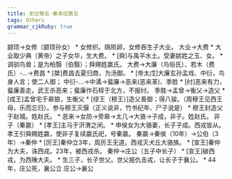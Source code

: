 ```yaml
---
title: 史记卷五·秦本纪第五
tags: Others
grammar_cjkRuby: true
---
```

颛顼->女修（颛顼孙女）
    * 女修织。䲻陨卵，女修吞生子大业。
大业->大费
    * 大业取少典（黄帝）之子女华，生大费。
    * [舜]与禹平水土。受妻姚姓之玉、女。
    * 调驯鸟兽；是为柏翳（伯翳）；舜赐姓嬴氏。
大费->大廉（鸟俗氏）、若木（费氏）-...->费昌
    * [桀]费昌去夏归商，为汤御。
    * [帝太戊]大廉玄孙孟戏、中衍，鸟身人言；使二人御；
中衍-...->中潏->蜚廉->恶来(恶来革)、季胜
    * [纣]恶来有力，蜚廉善走。武王杀恶来；蜚廉作石椁于北方，不报纣。
季胜->孟曾->衡父->造父
    * [成王]孟曾宅于皋狼，生衡父
    * [缪王（穆王）]造父善御；得八骏。（周穆王见西王母，乐而忘归）。参与穆王灭偃（正义说非，竹书纪年、尸子说是）
    * 穆王封造父于赵城。姓赵氏。
    * 恶来->女防->旁皋->太几->大骆->子成，非子。姓赵氏。
非子（秦嬴）
    * [孝王]主马于汧渭之闲。
    * 申侯女为大骆妻，长子子成。西戎皆从。孝王引舜赐姓嬴，使非子复续嬴氏祀，号秦嬴。
秦嬴->秦侯（10年）->公伯（3年）->秦仲
    * [厉王]秦仲立3年，周厉王无道。西戎灭犬丘大骆族。
    * [宣王]秦仲为大夫，诛西戎。23年，被西戎杀。
秦仲->庄公（五子中长子）
    * [宣王]破西戎，为西陲大夫。
    * 生三子，长子世父。世父报仇击戎，让长子于襄公。
    * 44年，庄公死，襄公立
庄公->襄公
